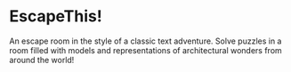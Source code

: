 # EscapeThis!
An escape room in the style of a classic text adventure. Solve puzzles in a room filled with models and representations of architectural wonders from around the world!
